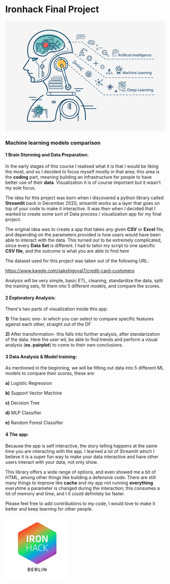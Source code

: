# Ironhack Final Project

![alt text](machinelearning.jpg "Machine Learning")



### Machine learning models comparison 

#### 1 Brain Storming and Data Preparation: 


In the early stages of this course I realised what it is that I would be liking the most, and so I decided to focus myself mostly in that area; this area is the **coding** part, meaning building an infrastructure for people to have better use of their **data**. Visualization it is of course important but it wasn't my sole focus. 

The idea for this project was born when I discovered a python library called **Streamlit** back in December 2020, streamlit works as a layer that goes on top of your code to make it interactive. It was then when I decided that I wanted to create some sort of Data process / visualization app for my final project. 

The original idea was to create a app that takes any given **CSV** or **Excel** file, and depending on the parameters provided is how users would have been able to interact with the data. This turned out to be extremely complicated, since every **Data Set** is different. I had to tailor my script to one specific **CSV file**, and the outcome is what you are able to find here

The dataset used for this project was taken out of the following URL:

https://www.kaggle.com/sakshigoyal7/credit-card-customers

Analysis will be very simple, basic ETL, cleaning, standardize the data, split the training sets, fit them into 5 different models, and compare the scores. 



#### 2 Exploratory Analysis: 

There's two parts of visualization inside this app: 

**1)** The basic one- in which you can select to compare specific features against each other, straight out of the DF 

**2)** After transformation- this falls into further analysis, after standarization of the data. Here the user wil, be able to find trends and perform a visual analysis (**ex. pairplot**) to come to their own conclusions. 



#### 3 Data Analysis & Model training: 

As mentioned in the beginning, we will be fitting out data into 5 different ML models to compare their scores, these are:

**a)** Logistic Regression

**b)** Support Vector Machine

**c)** Decision Tree

**d)** MLP Classifier

**e)** Random Forest Classifier



#### 4 The app: 

Because the app is self interactive, the story telling happens at the same time you are interacting with the app. I learned a lot of Streamlit which I believe it is a super fun way to make your data interactive and have other users interact with your data, not only show. 

This library offers a wide range of options, and even showed me a bit of HTML, among other things like building a defensive code. There are still many things to improve like **cache** and my app not running **everything** everytime a parameter is changed during the interaction; this consumes a lot of memory and time, and I it could definitely be faster.

Please feel free to add contributions to my code, I would love to make it better and keep learning for other people. 


![alt text](ironhackberlin.jpg "Ironhack")
